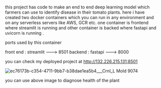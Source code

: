 this project has code to make an end to end deep learning model which farmers can use to identify disease in their tomato plants.
here i have created two docker containers which you can run in any environment and on any serverless servers like AWS, GCR etc. 
one container is frontend where streamlit is running and other container is backed where fastapi and uvicorn is running .

ports used by this container

front end : streamlit ---> 8501
backend : fastapi ---> 8000

you can check my deployed project at
http://132.226.215.131:8501

![ec76173b-c354-4711-9bb7-b38dae1ea5b4___Crnl_L Mold 9074](https://github.com/HEMAL60/Tomato_disease_classifier/assets/88499662/a83c07b9-45aa-4f6e-bcd4-075b0d99119b)

you can use above image to diagnose health of the plant
